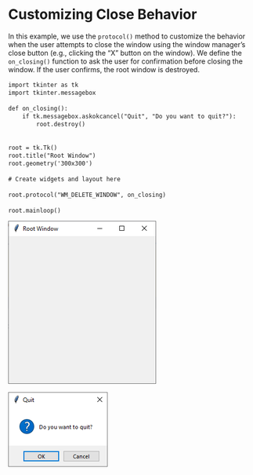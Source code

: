# Customizing Close Behavior

In this example, we use the `protocol()` method to customize the behavior when the user attempts to close the window using the window manager’s close button 
(e.g., clicking the “X” button on the window). We define the `on_closing()` function to ask the user for confirmation before closing the window. 
If the user confirms, the root window is destroyed.

```
import tkinter as tk
import tkinter.messagebox

def on_closing():
    if tk.messagebox.askokcancel("Quit", "Do you want to quit?"):
        root.destroy()


root = tk.Tk()
root.title("Root Window")
root.geometry('300x300')

# Create widgets and layout here

root.protocol("WM_DELETE_WINDOW", on_closing)

root.mainloop()
```

![Image](1.PNG)

![Image](2.PNG)
